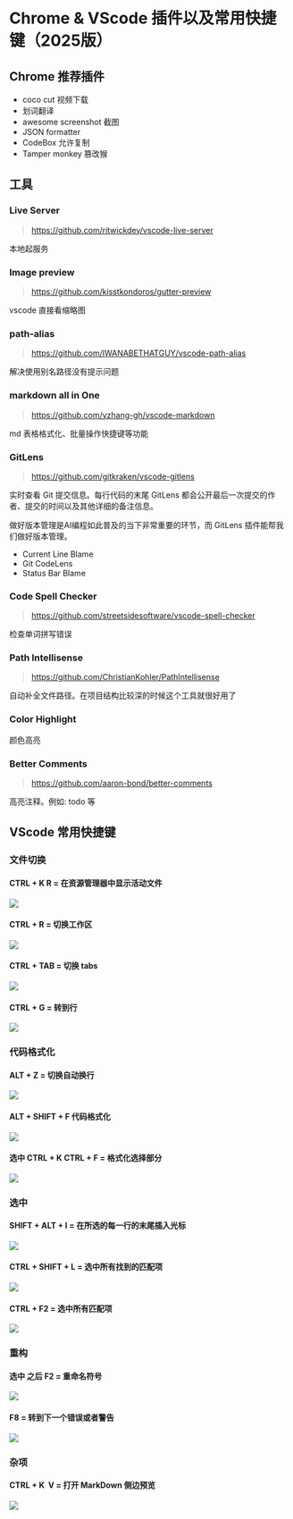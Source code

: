 # Chrome & VScode 插件以及常用快捷键（2025版）
## Chrome 推荐插件
- coco cut 视频下载
- 划词翻译
- awesome screenshot 截图
- JSON formatter
- CodeBox 允许复制
- Tamper monkey 篡改猴

## 工具

### Live Server

> <https://github.com/ritwickdey/vscode-live-server>

本地起服务

### Image preview

> <https://github.com/kisstkondoros/gutter-preview>

vscode 直接看缩略图

### path-alias

> <https://github.com/IWANABETHATGUY/vscode-path-alias>

解决使用别名路径没有提示问题

### markdown all in One

> <https://github.com/yzhang-gh/vscode-markdown>

md 表格格式化、批量操作快捷键等功能

### GitLens

> <https://github.com/gitkraken/vscode-gitlens>

实时查看 Git 提交信息。每行代码的末尾 GitLens 都会公开最后一次提交的作者、提交的时间以及其他详细的备注信息。

做好版本管理是AI编程如此普及的当下非常重要的环节，而 GitLens 插件能帮我们做好版本管理。

*   Current Line Blame
*   Git CodeLens
*   Status Bar Blame

### Code Spell Checker

> <https://github.com/streetsidesoftware/vscode-spell-checker>

检查单词拼写错误

### Path Intellisense

> <https://github.com/ChristianKohler/PathIntellisense>

自动补全文件路径。在项目结构比较深的时候这个工具就很好用了

### Color Highlight

颜色高亮

### Better Comments

> <https://github.com/aaron-bond/better-comments>

高亮注释。例如: todo 等

## VScode 常用快捷键

### 文件切换

#### CTRL + K R = 在资源管理器中显示活动文件

![](https://p3-juejin.byteimg.com/tos-cn-i-k3u1fbpfcp/cdedf94ec72f4edf8b0c61262c3f748e~tplv-k3u1fbpfcp-zoom-1.image#?w=639\&h=426\&s=410540\&e=gif\&f=22\&b=242424)

#### CTRL + R = 切换工作区

![](https://p3-juejin.byteimg.com/tos-cn-i-k3u1fbpfcp/34557b793eaf4738914026b893360351~tplv-k3u1fbpfcp-zoom-1.image#?w=639\&h=426\&s=373873\&e=gif\&f=52\&b=242323)

#### CTRL + TAB = 切换 tabs

![](https://p3-juejin.byteimg.com/tos-cn-i-k3u1fbpfcp/2d41570845374ecbb2797aec43317bcc~tplv-k3u1fbpfcp-zoom-1.image#?w=639\&h=426\&s=817166\&e=gif\&f=40\&b=282727)

#### CTRL + G = 转到行

![](https://p3-juejin.byteimg.com/tos-cn-i-k3u1fbpfcp/fbf51964313b4a22bb7013f741ec4aea~tplv-k3u1fbpfcp-zoom-1.image#?w=639\&h=426\&s=1133752\&e=gif\&f=43\&b=262525)

### 代码格式化

#### ALT + Z = 切换自动换行

![](https://p3-juejin.byteimg.com/tos-cn-i-k3u1fbpfcp/2bfe224b65974c2cba922cb4e78ab065~tplv-k3u1fbpfcp-zoom-1.image#?w=639\&h=426\&s=243838\&e=gif\&f=4\&b=272626)

#### ALT + SHIFT + F 代码格式化

![](https://p3-juejin.byteimg.com/tos-cn-i-k3u1fbpfcp/0a3597d9b0a1457a9a56404cbdf1a854~tplv-k3u1fbpfcp-zoom-1.image#?w=639\&h=426\&s=530102\&e=gif\&f=32\&b=242424)

#### 选中 CTRL + K CTRL + F = 格式化选择部分

![](https://p3-juejin.byteimg.com/tos-cn-i-k3u1fbpfcp/6118624086e04446afdba99ffdcd9fa6~tplv-k3u1fbpfcp-zoom-1.image#?w=639\&h=426\&s=322066\&e=gif\&f=98\&b=242424)

### 选中

#### SHIFT + ALT + I = 在所选的每一行的末尾插入光标

![](https://p3-juejin.byteimg.com/tos-cn-i-k3u1fbpfcp/29d97033820d42099438a8d67ef2b901~tplv-k3u1fbpfcp-zoom-1.image#?w=639\&h=426\&s=253251\&e=gif\&f=90\&b=222222)

#### CTRL + SHIFT + L = 选中所有找到的匹配项

![](https://p3-juejin.byteimg.com/tos-cn-i-k3u1fbpfcp/b8dbb4789c2a4d7fa7a4d84f6d01e70e~tplv-k3u1fbpfcp-zoom-1.image#?w=639\&h=426\&s=172367\&e=gif\&f=105\&b=232323)

#### CTRL + F2 = 选中所有匹配项

![](https://p3-juejin.byteimg.com/tos-cn-i-k3u1fbpfcp/5435b86a177640eb909d3b2be83df35b~tplv-k3u1fbpfcp-zoom-1.image#?w=639\&h=426\&s=510928\&e=gif\&f=64\&b=232323)

### 重构

#### 选中 之后 F2 = 重命名符号

![](https://p3-juejin.byteimg.com/tos-cn-i-k3u1fbpfcp/982849a19f4049699771e8059a4a5c18~tplv-k3u1fbpfcp-zoom-1.image#?w=639\&h=426\&s=192673\&e=gif\&f=62\&b=232323)

#### F8 = 转到下一个错误或者警告

![](https://p3-juejin.byteimg.com/tos-cn-i-k3u1fbpfcp/f9f684548f72408a87db84d4aa499a58~tplv-k3u1fbpfcp-zoom-1.image#?w=639\&h=426\&s=198972\&e=gif\&f=57\&b=242424)

### 杂项

#### CTRL + K  V = 打开 MarkDown 侧边预览

![](https://p3-juejin.byteimg.com/tos-cn-i-k3u1fbpfcp/6a72d6bb4d1746fb99067b6303a9e63e~tplv-k3u1fbpfcp-zoom-1.image#?w=639\&h=426\&s=417264\&e=gif\&f=49\&b=242424)
